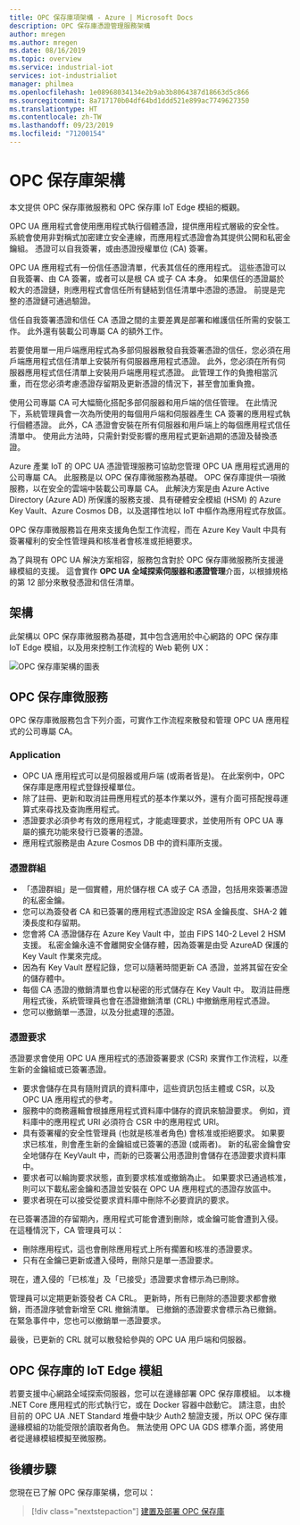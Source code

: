 ```yaml
---
title: OPC 保存庫項架構 - Azure | Microsoft Docs
description: OPC 保存庫憑證管理服務架構
author: mregen
ms.author: mregen
ms.date: 08/16/2019
ms.topic: overview
ms.service: industrial-iot
services: iot-industrialiot
manager: philmea
ms.openlocfilehash: 1e08968034134e2b9ab3b8064387d18663d5c866
ms.sourcegitcommit: 8a717170b04df64bd1ddd521e899ac7749627350
ms.translationtype: HT
ms.contentlocale: zh-TW
ms.lasthandoff: 09/23/2019
ms.locfileid: "71200154"
---
```

# <a name="opc-vault-architecture"></a>OPC 保存庫架構

本文提供 OPC 保存庫微服務和 OPC 保存庫 IoT Edge 模組的概觀。

OPC UA 應用程式會使用應用程式執行個體憑證，提供應用程式層級的安全性。 系統會使用非對稱式加密建立安全連線，而應用程式憑證會為其提供公開和私密金鑰組。 憑證可以自我簽署，或由憑證授權單位 (CA) 簽署。

OPC UA 應用程式有一份信任憑證清單，代表其信任的應用程式。 這些憑證可以自我簽署、由 CA 簽署，或者可以是根 CA 或子 CA 本身。 如果信任的憑證屬於較大的憑證鏈，則應用程式會信任所有鏈結到信任清單中憑證的憑證。 前提是完整的憑證鏈可通過驗證。

信任自我簽署憑證和信任 CA 憑證之間的主要差異是部署和維護信任所需的安裝工作。 此外還有裝載公司專屬 CA 的額外工作。 

若要使用單一用戶端應用程式為多部伺服器散發自我簽署憑證的信任，您必須在用戶端應用程式信任清單上安裝所有伺服器應用程式憑證。 此外，您必須在所有伺服器應用程式信任清單上安裝用戶端應用程式憑證。 此管理工作的負擔相當沉重，而在您必須考慮憑證存留期及更新憑證的情況下，甚至會加重負擔。

使用公司專屬 CA 可大幅簡化搭配多部伺服器和用戶端的信任管理。 在此情況下，系統管理員會一次為所使用的每個用戶端和伺服器產生 CA 簽署的應用程式執行個體憑證。 此外，CA 憑證會安裝在所有伺服器和用戶端上的每個應用程式信任清單中。 使用此方法時，只需針對受影響的應用程式更新過期的憑證及替換憑證。

Azure 產業 IoT 的 OPC UA 憑證管理服務可協助您管理 OPC UA 應用程式適用的公司專屬 CA。 此服務是以 OPC 保存庫微服務為基礎。 OPC 保存庫提供一項微服務，以在安全的雲端中裝載公司專屬 CA。 此解決方案是由 Azure Active Directory (Azure AD) 所保護的服務支援、具有硬體安全模組 (HSM) 的 Azure Key Vault、Azure Cosmos DB，以及選擇性地以 IoT 中樞作為應用程式存放區。

OPC 保存庫微服務旨在用來支援角色型工作流程，而在 Azure Key Vault 中具有簽署權利的安全性管理員和核准者會核准或拒絕要求。

為了與現有 OPC UA 解決方案相容，服務包含對於 OPC 保存庫微服務所支援邊緣模組的支援。 這會實作 **OPC UA 全域探索伺服器和憑證管理**介面，以根據規格的第 12 部分來散發憑證和信任清單。 


## <a name="architecture"></a>架構

此架構以 OPC 保存庫微服務為基礎，其中包含適用於中心網路的 OPC 保存庫 IoT Edge 模組，以及用來控制工作流程的 Web 範例 UX：

![OPC 保存庫架構的圖表](media/overview-opc-vault-architecture/opc-vault.png)

## <a name="opc-vault-microservice"></a>OPC 保存庫微服務

OPC 保存庫微服務包含下列介面，可實作工作流程來散發和管理 OPC UA 應用程式的公司專屬 CA。

### <a name="application"></a>Application 
- OPC UA 應用程式可以是伺服器或用戶端 (或兩者皆是)。 在此案例中，OPC 保存庫是應用程式登錄授權單位。 
- 除了註冊、更新和取消註冊應用程式的基本作業以外，還有介面可搭配搜尋運算式來尋找及查詢應用程式。 
- 憑證要求必須參考有效的應用程式，才能處理要求，並使用所有 OPC UA 專屬的擴充功能來發行已簽署的憑證。 
- 應用程式服務是由 Azure Cosmos DB 中的資料庫所支援。

### <a name="certificate-group"></a>憑證群組
- 「憑證群組」是一個實體，用於儲存根 CA 或子 CA 憑證，包括用來簽署憑證的私密金鑰。 
- 您可以為簽發者 CA 和已簽署的應用程式憑證設定 RSA 金鑰長度、SHA-2 雜湊長度和存留期。 
- 您會將 CA 憑證儲存在 Azure Key Vault 中，並由 FIPS 140-2 Level 2 HSM 支援。 私密金鑰永遠不會離開安全儲存體，因為簽署是由受 AzureAD 保護的 Key Vault 作業來完成。 
- 因為有 Key Vault 歷程記錄，您可以隨著時間更新 CA 憑證，並將其留在安全的儲存體中。 
- 每個 CA 憑證的撤銷清單也會以秘密的形式儲存在 Key Vault 中。 取消註冊應用程式後，系統管理員也會在憑證撤銷清單 (CRL) 中撤銷應用程式憑證。
- 您可以撤銷單一憑證，以及分批處理的憑證。

### <a name="certificate-request"></a>憑證要求
憑證要求會使用 OPC UA 應用程式的憑證簽署要求 (CSR) 來實作工作流程，以產生新的金鑰組或已簽署憑證。 
- 要求會儲存在具有隨附資訊的資料庫中，這些資訊包括主體或 CSR，以及 OPC UA 應用程式的參考。 
- 服務中的商務邏輯會根據應用程式資料庫中儲存的資訊來驗證要求。 例如，資料庫中的應用程式 URI 必須符合 CSR 中的應用程式 URI。
- 具有簽署權的安全性管理員 (也就是核准者角色) 會核准或拒絕要求。 如果要求已核准，則會產生新的金鑰組或已簽署的憑證 (或兩者)。 新的私密金鑰會安全地儲存在 KeyVault 中，而新的已簽署公用憑證則會儲存在憑證要求資料庫中。
- 要求者可以輪詢要求狀態，直到要求核准或撤銷為止。 如果要求已通過核准，則可以下載私密金鑰和憑證並安裝在 OPC UA 應用程式的憑證存放區中。
- 要求者現在可以接受從要求資料庫中刪除不必要資訊的要求。 

在已簽署憑證的存留期內，應用程式可能會遭到刪除，或金鑰可能會遭到入侵。 在這種情況下，CA 管理員可以：
- 刪除應用程式，這也會刪除應用程式上所有擱置和核准的憑證要求。 
- 只有在金鑰已更新或遭入侵時，刪除只是單一憑證要求。

現在，遭入侵的「已核准」及「已接受」憑證要求會標示為已刪除。

管理員可以定期更新簽發者 CA CRL。 更新時，所有已刪除的憑證要求都會撤銷，而憑證序號會新增至 CRL 撤銷清單。 已撤銷的憑證要求會標示為已撤銷。 在緊急事件中，您也可以撤銷單一憑證要求。

最後，已更新的 CRL 就可以散發給參與的 OPC UA 用戶端和伺服器。

## <a name="opc-vault-iot-edge-module"></a>OPC 保存庫的 IoT Edge 模組
若要支援中心網路全域探索伺服器，您可以在邊緣部署 OPC 保存庫模組。 以本機 .NET Core 應用程式的形式執行它，或在 Docker 容器中啟動它。 請注意，由於目前的 OPC UA .NET Standard 堆疊中缺少 Auth2 驗證支援，所以 OPC 保存庫邊緣模組的功能受限於讀取者角色。 無法使用 OPC UA GDS 標準介面，將使用者從邊緣模組模擬至微服務。

## <a name="next-steps"></a>後續步驟

您現在已了解 OPC 保存庫架構，您可以：

> [!div class="nextstepaction"]
> [建置及部署 OPC 保存庫](howto-opc-vault-deploy.md)
